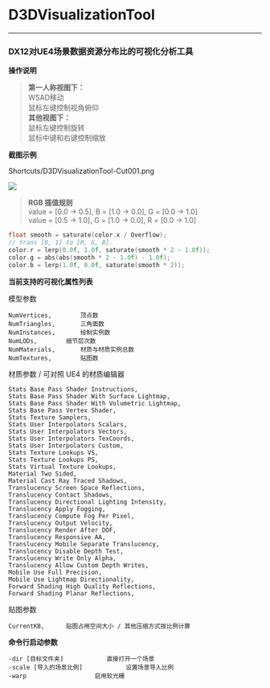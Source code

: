 # D3DVisualizationTool
***
### DX12对UE4场景数据资源分布比的可视化分析工具

**操作说明**
> **第一人称视图下：**  
> WSAD移动  
> 鼠标左键控制视角俯仰  
> **其他视图下：**  
> 鼠标左键控制旋转  
> 鼠标中键和右键控制缩放  

**截图示例**

Shortcuts/D3DVisualizationTool-Cut001.png

![](https://github.com/zjyboy/D3DVisualizationTool/blob/master/Shortcuts/D3DVisualizationTool-Cut001.png)

> **RGB 插值规则**  
> value = [0.0 -> 0.5], B = [1.0 -> 0.0], G = [0.0 -> 1.0]  
> value = [0.5 -> 1.0], G = [1.0 -> 0.0], R = [0.0 -> 1.0]  

```c++
float smooth = saturate(color.x / Overflow);
// trans [0, 1] to [R, G, B].
color.r = lerp(0.0f, 1.0f, saturate(smooth * 2 - 1.0f));
color.g = abs(abs(smooth * 2 - 1.0f) - 1.0f);
color.b = lerp(1.0f, 0.0f, saturate(smooth * 2));
```

**当前支持的可视化属性列表**

模型参数

	NumVertices, 		顶点数
	NumTriangles,		三角面数
	NumInstances,		绘制实例数
	NumLODs,		细节层次数
	NumMaterials,		材质与材质实例总数
	NumTextures,		贴图数

材质参数 / 可对照 UE4 的材质编辑器

	Stats Base Pass Shader Instructions,
	Stats Base Pass Shader With Surface Lightmap,
	Stats Base Pass Shader With Volumetric Lightmap,
	Stats Base Pass Vertex Shader,
	Stats Texture Samplers,
	Stats User Interpolators Scalars,
	Stats User Interpolators Vectors,
	Stats User Interpolators TexCoords,
	Stats User Interpolators Custom,
	Stats Texture Lookups VS,
	Stats Texture Lookups PS,
	Stats Virtual Texture Lookups,
	Material Two Sided,
	Material Cast Ray Traced Shadows,
	Translucency Screen Space Reflections,
	Translucency Contact Shadows,
	Translucency Directional Lighting Intensity,
	Translucency Apply Fogging,
	Translucency Compute Fog Per Pixel,
	Translucency Output Velocity,
	Translucency Render After DOF,
	Translucency Responsive AA,
	Translucency Mobile Separate Translucency,
	Translucency Disable Depth Test,
	Translucency Write Only Alpha,
	Translucency Allow Custom Depth Writes,
	Mobile Use Full Precision,
	Mobile Use Lightmap Directionality,
	Forward Shading High Quality Reflections,
	Forward Shading Planar Reflections,

贴图参数

	CurrentKB,		贴图占用空间大小 / 其他压缩方式按比例计算

**命令行启动参数**

	-dir [目标文件夹]			直接打开一个场景
	-scale [导入的场景比例]			设置场景导入比例
	-warp 					启用软光栅
